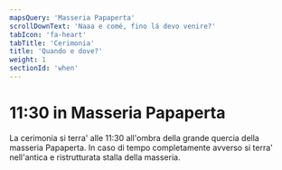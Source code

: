 ```yaml
---
mapsQuery: 'Masseria Papaperta'
scrollDownText: 'Naaa e comé, fino lá devo venire?'
tabIcon: 'fa-heart'
tabTitle: 'Cerimonia'
title: 'Quando e dove?'
weight: 1
sectionId: 'when'
---
```


# 11:30 in Masseria Papaperta
La cerimonia si terra' alle 11:30 all'ombra della grande quercia della masseria Papaperta.
In caso di tempo completamente avverso si terra' nell'antica e ristrutturata stalla della masseria.